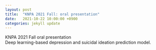 ```yaml
---
layout: post
title:  "KNPA 2021 Fall: oral presentation"
date:   2021-10-22 10:00:00 +0900
categories: jekyll update
---
```

KNPA 2021 Fall oral presentation  
Deep learning-based depression and suicidal ideation prediction model.
